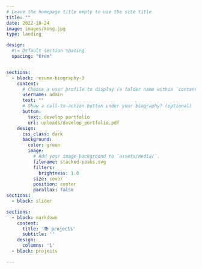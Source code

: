 ```yaml
---
# Leave the homepage title empty to use the site title
title: ""
date: 2022-10-24
image: images/kong.jpg
type: landing

design:
  #\= Default section spacing
  spacing: "6rem"


sections:
  - block: resume-biography-3
    content:
      # Choose a user profile to display (a folder name within `content/authors/`)
      username: admin
      text: ""
      # Show a call-to-action button under your biography? (optional)
      button:
        text: develop portfolio
        url: uploads/develop_portfolio.pdf
    design:
      css_class: dark
      background:
        color: green
        image:
          # Add your image background to `assets/media/`.
          filename: stacked-peaks.svg
          filters:
            brightness: 1.0
          size: cover
          position: center
          parallax: false
sections:
  - block: slider

sections:
  - block: markdown
    content:
      title: '📚 projects'
      subtitle: ''
    design:
      columns: '1'
  - block: projects

---
```

